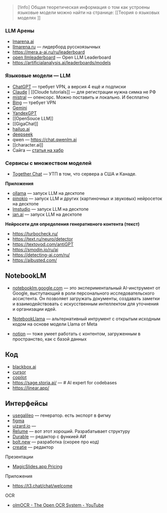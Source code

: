 > [!info] 
> Общая теоретическая информация о том как устроены языковые модели можно найти на странице: [[Теория о языковых моделях ]] 

### **LLM Арены**
- [lmarena.ai](https://lmarena.ai/)
- [llmarena.ru](https://llmarena.ru/) — лидерборд русскоязычных
- https://mera.a-ai.ru/ru/leaderboard
- [open llmleaderboard](https://huggingface.co/spaces/open-llm-leaderboard/open_llm_leaderboard#/) — Open LLM Leaderboard
- https://artificialanalysis.ai/leaderboards/models

### **Языковые модели — LLM**
- [ChatGPT](https://chat.openai.com)  — требует VPN, а версия 4 ещё и подписки
- [Claude](https://claude.ai/) | [[Cloude tutorials]] — для регистрации нужна симка не РФ
- [mistral](https://mistral.ai/) — опенсорс. Можно поставить и локально. И бесплатно
- [Bing](https://www.bing.com/) — требует VPN
- [Gemini](https://gemini.google.com/) 
- [YandexGPT]()
- [[OpenSouce LLM]]
- [[GigaChat]] 
- [hailuo.ai](https://www.hailuo.ai)
- [deepseek](https://chat.deepseek.com/)
- qwen — https://chat.qwenlm.ai
- [[character.ai]]
- Сайга — [статья на хабр](https://habr.com/ru/articles/767588/)

### Сервисы с множеством моделей
- [Together Chat](https://chat.together.ai/) — УТП в том, что сервера а США и Канаде. 


**Приложения**
- [ollama](https://ollama.com/) — запуск LLM на десктопе
- [pinokio]( https://pinokio.computer/) — запуск LLM и других (картиночных и звуковых) нейросеток на десктопе
- [lmstudio](https://lmstudio.ai/) — запуск LLM на десктопе
- [jan.ai](https://jan.ai/) — запуск LLM на десктопе


**Нейросети для определения генеративного контента (текст)**
- https://turbocheck.ru/
- https://text.ru/neuro/detector
- https://textovod.com/antiGPT
- https://smodin.io/ru/ai
- https://detecting-ai.com/ru/
- https://aibusted.com/

## NotebookLM
- [notebooklm.google.com](https://notebooklm.google.com) — это экспериментальный AI-инструмент от Google, выступающий в роли персонального исследовательского ассистента. Он позволяет загружать документы, создавать заметки и взаимодействовать с искусственным интеллектом для уточнения и организации идей.

- [NotebookLlama](https://github.com/meta-llama/llama-recipes/tree/main/recipes/quickstart/NotebookLlama) — альтернативный интрумент с открытым исходным кодом на основе модели Llama от Meta

- [notion](https://www.notion.com/) — тоже умеет работать с контентом, загруженным в пространство, как с базой данных

## Код
- [blackbox.ai](https://www.blackbox.ai)
- [cursor](https://www.cursor.com)
- [copilot](https://github.com/features/copilot)
- https://sage.storia.ai/ — # AI expert for codebases
- https://linear.app/

## Интерфейсы
- [usegalileo](https://www.usegalileo.ai/explore) — генератор. есть экспорт в фигму
- [figma](https://www.figma.com/ai/our-approach/)
- [uizard.io](https://uizard.io/) — 
- [Relume](https://www.relume.io) — вот этот хороший. Разрабатывает структуру
- [Durable](https://durable.co) — редактор с функией АИ
- [bolt.new](https://bolt.new/) — разработка (скорее про код)
- [creatie](https://creatie.ai/) — редактор


Презентации
- [MagicSlides.app Pricing](https://www.magicslides.app/pricing)

Приложения
- https://t3.chat/chat/welcome

OCR
- [olmOCR - The Open OCR System - YouTube](https://www.youtube.com/watch?v=38loqDtlLok)